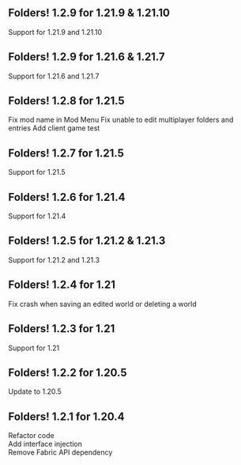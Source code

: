 ## Folders! 1.2.9 for 1.21.9 & 1.21.10
Support for 1.21.9 and 1.21.10

## Folders! 1.2.9 for 1.21.6 & 1.21.7
Support for 1.21.6 and 1.21.7

## Folders! 1.2.8 for 1.21.5
Fix mod name in Mod Menu
Fix unable to edit multiplayer folders and entries
Add client game test

## Folders! 1.2.7 for 1.21.5
Support for 1.21.5

## Folders! 1.2.6 for 1.21.4
Support for 1.21.4

## Folders! 1.2.5 for 1.21.2 & 1.21.3
Support for 1.21.2 and 1.21.3

## Folders! 1.2.4 for 1.21
Fix crash when saving an edited world or deleting a world

## Folders! 1.2.3 for 1.21
Support for 1.21

## Folders! 1.2.2 for 1.20.5
Update to 1.20.5

## Folders! 1.2.1 for 1.20.4
Refactor code  
Add interface injection  
Remove Fabric API dependency
